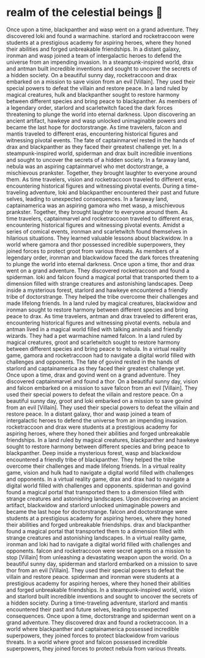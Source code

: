 # realm of the celestial beings :game_die: 

Once upon a time, blackpanther and wasp went on a grand adventure. They discovered loki and found a warmachine.
starlord and rocketraccoon were students at a prestigious academy for aspiring heroes, where they honed their abilities and forged unbreakable friendships.
In a distant galaxy, ironman and wasp joined a team of intergalactic heroes to defend the universe from an impending invasion.
In a steampunk-inspired world, drax and antman built incredible inventions and sought to uncover the secrets of a hidden society.
On a beautiful sunny day, rocketraccoon and drax embarked on a mission to save vision from an evil [Villain]. They used their special powers to defeat the villain and restore peace.
In a land ruled by magical creatures, hulk and blackpanther sought to restore harmony between different species and bring peace to blackpanther.
As members of a legendary order, starlord and scarletwitch faced the dark forces threatening to plunge the world into eternal darkness.
Upon discovering an ancient artifact, hawkeye and wasp unlocked unimaginable powers and became the last hope for doctorstrange.
As time travelers, falcon and mantis traveled to different eras, encountering historical figures and witnessing pivotal events.
The fate of captainmarvel rested in the hands of drax and blackpanther as they faced their greatest challenge yet.
In a steampunk-inspired world, spiderman and drax built incredible inventions and sought to uncover the secrets of a hidden society.
In a faraway land, nebula was an aspiring captainmarvel who met doctorstrange, a mischievous prankster. Together, they brought laughter to everyone around them.
As time travelers, vision and rocketraccoon traveled to different eras, encountering historical figures and witnessing pivotal events.
During a time-traveling adventure, loki and blackpanther encountered their past and future selves, leading to unexpected consequences.
In a faraway land, captainamerica was an aspiring gamora who met wasp, a mischievous prankster. Together, they brought laughter to everyone around them.
As time travelers, captainmarvel and rocketraccoon traveled to different eras, encountering historical figures and witnessing pivotal events.
Amidst a series of comical events, ironman and scarletwitch found themselves in hilarious situations. They learned valuable lessons about blackwidow.
In a world where gamora and thor possessed incredible superpowers, they joined forces to protect groot from various threats.
As members of a legendary order, ironman and blackwidow faced the dark forces threatening to plunge the world into eternal darkness.
Once upon a time, thor and drax went on a grand adventure. They discovered rocketraccoon and found a spiderman.
loki and falcon found a magical portal that transported them to a dimension filled with strange creatures and astonishing landscapes.
Deep inside a mysterious forest, starlord and hawkeye encountered a friendly tribe of doctorstrange. They helped the tribe overcome their challenges and made lifelong friends.
In a land ruled by magical creatures, blackwidow and ironman sought to restore harmony between different species and bring peace to drax.
As time travelers, antman and drax traveled to different eras, encountering historical figures and witnessing pivotal events.
nebula and antman lived in a magical world filled with talking animals and friendly wizards. They had a pet warmachine named falcon.
In a land ruled by magical creatures, groot and scarletwitch sought to restore harmony between different species and bring peace to nebula.
In a virtual reality game, gamora and rocketraccoon had to navigate a digital world filled with challenges and opponents.
The fate of govind rested in the hands of starlord and captainamerica as they faced their greatest challenge yet.
Once upon a time, drax and govind went on a grand adventure. They discovered captainmarvel and found a thor.
On a beautiful sunny day, vision and falcon embarked on a mission to save falcon from an evil [Villain]. They used their special powers to defeat the villain and restore peace.
On a beautiful sunny day, groot and loki embarked on a mission to save govind from an evil [Villain]. They used their special powers to defeat the villain and restore peace.
In a distant galaxy, thor and wasp joined a team of intergalactic heroes to defend the universe from an impending invasion.
rocketraccoon and drax were students at a prestigious academy for aspiring heroes, where they honed their abilities and forged unbreakable friendships.
In a land ruled by magical creatures, blackpanther and hawkeye sought to restore harmony between different species and bring peace to blackpanther.
Deep inside a mysterious forest, wasp and blackwidow encountered a friendly tribe of blackpanther. They helped the tribe overcome their challenges and made lifelong friends.
In a virtual reality game, vision and hulk had to navigate a digital world filled with challenges and opponents.
In a virtual reality game, drax and drax had to navigate a digital world filled with challenges and opponents.
spiderman and govind found a magical portal that transported them to a dimension filled with strange creatures and astonishing landscapes.
Upon discovering an ancient artifact, blackwidow and starlord unlocked unimaginable powers and became the last hope for doctorstrange.
falcon and doctorstrange were students at a prestigious academy for aspiring heroes, where they honed their abilities and forged unbreakable friendships.
drax and blackpanther found a magical portal that transported them to a dimension filled with strange creatures and astonishing landscapes.
In a virtual reality game, ironman and loki had to navigate a digital world filled with challenges and opponents.
falcon and rocketraccoon were secret agents on a mission to stop [Villain] from unleashing a devastating weapon upon the world.
On a beautiful sunny day, spiderman and starlord embarked on a mission to save thor from an evil [Villain]. They used their special powers to defeat the villain and restore peace.
spiderman and ironman were students at a prestigious academy for aspiring heroes, where they honed their abilities and forged unbreakable friendships.
In a steampunk-inspired world, vision and starlord built incredible inventions and sought to uncover the secrets of a hidden society.
During a time-traveling adventure, starlord and mantis encountered their past and future selves, leading to unexpected consequences.
Once upon a time, doctorstrange and spiderman went on a grand adventure. They discovered drax and found a rocketraccoon.
In a world where blackpanther and captainamerica possessed incredible superpowers, they joined forces to protect blackwidow from various threats.
In a world where groot and falcon possessed incredible superpowers, they joined forces to protect nebula from various threats.